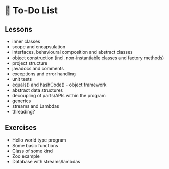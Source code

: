 # :bookmark_tabs: To-Do List

## Lessons
- inner classes
- scope and encapsulation
- interfaces, behavioural composition and abstract classes
- object construction (incl. non-instantiable classes and factory methods)
- project structure
- javadocs and comments
- exceptions and error handling
- unit tests
- equals() and hashCode() - object framework
- abstract data structures
- decoupling of parts/APIs within the program
- generics
- streams and Lambdas
- threading?

## Exercises
- Hello world type program
- Some basic functions
- Class of some kind
- Zoo example
- Database with streams/lambdas